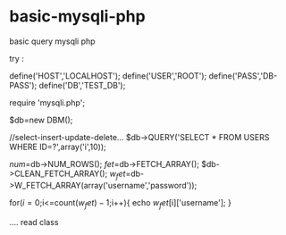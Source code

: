 # basic-mysqli-php
basic query mysqli php

try :

define('HOST','LOCALHOST');
define('USER','ROOT');
define('PASS','DB-PASS');
define('DB','TEST_DB');

require 'mysqli.php';

$db=new DBM();

//select-insert-update-delete...
$db->QUERY('SELECT * FROM USERS WHERE ID=?',array('i',10));

$num=$db->NUM_ROWS();
$fet=$db->FETCH_ARRAY();
$db->CLEAN_FETCH_ARRAY();
$w_fet=$db->W_FETCH_ARRAY(array('username','password'));

for($i=0;$i<=count($w_fet)-1;$i++){
  echo $w_fet[$i]['username'];
}

.... read class
